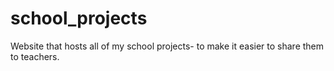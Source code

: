 # school_projects
Website that hosts all of my school projects- to make it easier to share them to teachers.
